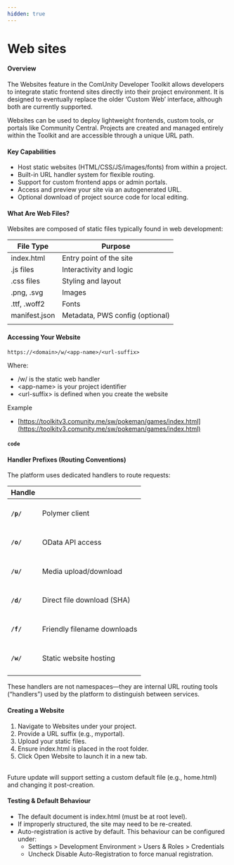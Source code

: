 ```yaml
---
hidden: true
---
```


# Web sites

#### Overview

The Websites feature in the ComUnity Developer Toolkit allows developers to integrate static frontend sites directly into their project environment. It is designed to eventually replace the older ‘Custom Web’ interface, although both are currently supported.

Websites can be used to deploy lightweight frontends, custom tools, or portals like Community Central. Projects are created and managed entirely within the Toolkit and are accessible through a unique URL path.

#### Key Capabilities

* Host static websites (HTML/CSS/JS/images/fonts) from within a project.
* Built-in URL handler system for flexible routing.
* Support for custom frontend apps or admin portals.
* Access and preview your site via an autogenerated URL.
* Optional download of project source code for local editing.

#### What Are Web Files?

Websites are composed of static files typically found in web development:

| File Type     | Purpose                         |
| ------------- | ------------------------------- |
| index.html    | Entry point of the site         |
| .js files     | Interactivity and logic         |
| .css files    | Styling and layout              |
| .png, .svg    | Images                          |
| .ttf, .woff2  | Fonts                           |
| manifest.json | Metadata, PWS config (optional) |
|               |                                 |

#### Accessing Your Website

```
https://<domain>/w/<app-name>/<url-suffix>
```

Where:

* /w/ is the static web handler
* \<app-name> is your project identifier
* \<url-suffix> is defined when you create the website

Example

* [https://toolkitv3.comunity.me/sw/pokeman/games/index.html](https://toolkitv3.comunity.me/sw/pokeman/games/index.html)

#### `code`

#### Handler Prefixes (Routing Conventions)

The platform uses dedicated handlers to route requests:

| Handle                    |                             |
| ------------------------- | --------------------------- |
| <h4><code>/p/</code></h4> | Polymer client              |
| <h4><code>/o/</code></h4> | OData API access            |
| <h4><code>/u/</code></h4> | Media upload/download       |
| <h4><code>/d/</code></h4> | Direct file download (SHA)  |
| <h4><code>/f/</code></h4> | Friendly filename downloads |
| <h4><code>/w/</code></h4> | Static website hosting      |
|                           |                             |

These handlers are not namespaces—they are internal URL routing tools (“handlers”) used by the platform to distinguish between services.

#### Creating a Website

1. Navigate to Websites under your project.
2. Provide a URL suffix (e.g., myportal).
3. Upload your static files.
4. Ensure index.html is placed in the root folder.
5. Click Open Website to launch it in a new tab.

\
Future update will support setting a custom default file (e.g., home.html) and changing it post-creation.

#### Testing & Default Behaviour

* The default document is index.html (must be at root level).
* If improperly structured, the site may need to be re-created.
* Auto-registration is active by default. This behaviour can be configured under:
  * Settings > Development Environment > Users & Roles > Credentials
  * Uncheck Disable Auto-Registration to force manual registration.
